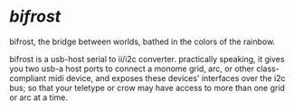 # _bifrost_

bifrost, the bridge between worlds, bathed in the colors of the rainbow.

bifrost is a usb-host serial to ii/i2c converter. 
practically speaking, it gives you two usb-a host ports to connect a monome grid, arc, or other class-compliant midi device, and exposes these devices' interfaces over the i2c bus; so that your teletype or crow may have access to more than one grid or arc at a time.


